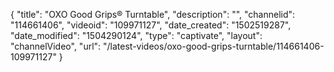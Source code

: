 {
    "title": "OXO Good Grips&reg; Turntable",
    "description": "",
    "channelid": "114661406",
    "videoid": "109971127",
    "date_created": "1502519287",
    "date_modified": "1504290124",
    "type": "captivate",
    "layout": "channelVideo",
    "url": "\/latest-videos\/oxo-good-grips-turntable\/114661406-109971127"
}